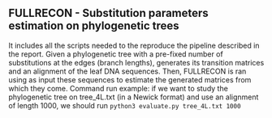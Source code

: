 ## FULLRECON - Substitution parameters estimation on phylogenetic trees

It includes all the scripts needed to the reproduce the pipeline described in the report. Given a phylogenetic tree with a pre-fixed number of substitutions at the edges (branch lengths), 
generates its transition matrices and an alignment of the leaf DNA sequences. Then, FULLRECON is ran using as input these sequences to estimate the generated matrices from which they come.
Command run example: if we want to study the phylogenetic tree on tree_4L.txt (in a Newick format) and use an alignment of length 1000, we should run  `python3 evaluate.py tree_4L.txt 1000`
